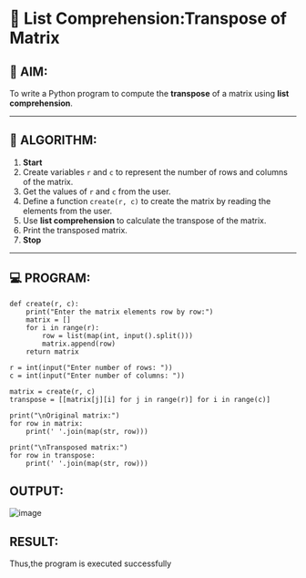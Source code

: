 # 🧮 List Comprehension:Transpose of Matrix 

## 🎯 AIM:
To write a Python program to compute the **transpose** of a matrix using **list comprehension**.

---

## 🧠 ALGORITHM:

1. **Start**
2. Create variables `r` and `c` to represent the number of rows and columns of the matrix.
3. Get the values of `r` and `c` from the user.
4. Define a function `create(r, c)` to create the matrix by reading the elements from the user.
5. Use **list comprehension** to calculate the transpose of the matrix.
6. Print the transposed matrix.
7. **Stop**

---

## 💻 PROGRAM:
```
def create(r, c):
    print("Enter the matrix elements row by row:")
    matrix = []
    for i in range(r):
        row = list(map(int, input().split()))
        matrix.append(row)
    return matrix

r = int(input("Enter number of rows: "))
c = int(input("Enter number of columns: "))

matrix = create(r, c)
transpose = [[matrix[j][i] for j in range(r)] for i in range(c)]

print("\nOriginal matrix:")
for row in matrix:
    print(' '.join(map(str, row)))

print("\nTransposed matrix:")
for row in transpose:
    print(' '.join(map(str, row)))
```

## OUTPUT:
![image](https://github.com/user-attachments/assets/6458ba23-178f-400c-a3ea-eea6bb6e34a3)

## RESULT:
Thus,the program is executed successfully

